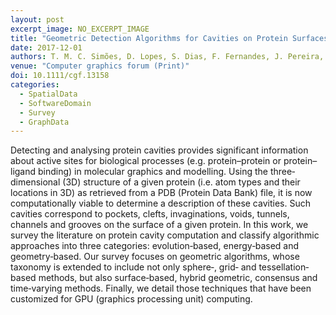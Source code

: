 ```yaml
---
layout: post
excerpt_image: NO_EXCERPT_IMAGE
title: "Geometric Detection Algorithms for Cavities on Protein Surfaces in Molecular Graphics: A Survey"
date: 2017-12-01
authors: T. M. C. Simões, D. Lopes, S. Dias, F. Fernandes, J. Pereira, J. Jorge, C. Bajaj & A. Gomes
venue: "Computer graphics forum (Print)"
doi: 10.1111/cgf.13158
categories:
  - SpatialData
  - SoftwareDomain
  - Survey
  - GraphData
---
```

Detecting and analysing protein cavities provides significant information about active sites for biological processes (e.g. protein–protein or protein–ligand binding) in molecular graphics and modelling. Using the three‐dimensional (3D) structure of a given protein (i.e. atom types and their locations in 3D) as retrieved from a PDB (Protein Data Bank) file, it is now computationally viable to determine a description of these cavities. Such cavities correspond to pockets, clefts, invaginations, voids, tunnels, channels and grooves on the surface of a given protein. In this work, we survey the literature on protein cavity computation and classify algorithmic approaches into three categories: evolution‐based, energy‐based and geometry‐based. Our survey focuses on geometric algorithms, whose taxonomy is extended to include not only sphere‐, grid‐ and tessellation‐based methods, but also surface‐based, hybrid geometric, consensus and time‐varying methods. Finally, we detail those techniques that have been customized for GPU (graphics processing unit) computing.
